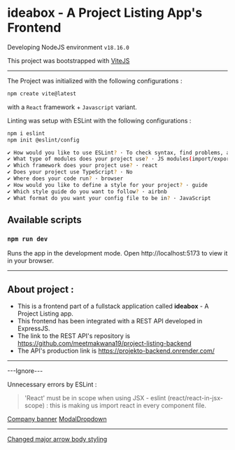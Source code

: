 # ideabox - A Project Listing App's Frontend

Developing NodeJS environment `v18.16.0`

This project was bootstrapped with [ViteJS](https://vitejs.dev/)

---

The Project was initialized with the following configurations : 

```bash
npm create vite@latest
```
with a `React` framework + `Javascript` variant.

Linting was setup with ESLint with the following configurations : 
```bash
npm i eslint 
npm init @eslint/config
```
```bash
✔ How would you like to use ESLint? · To check syntax, find problems, and enforce code style
✔ What type of modules does your project use? · JS modules(import/export)
✔ Which framework does your project use? · react
✔ Does your project use TypeScript? · No 
✔ Where does your code run? · browser
✔ How would you like to define a style for your project? · guide
✔ Which style guide do you want to follow? · airbnb
✔ What format do you want your config file to be in? · JavaScript
```

## Available scripts 

### `npm run dev`

Runs the app in the development mode.
Open http://localhost:5173 to view it in your browser.


---

## About project : 


- This is a frontend part of a fullstack application called **ideabox** - A Project Listing app. 
- This frontend has been integrated with a REST API developed in ExpressJS.
- The link to the REST API's repository is https://github.com/meetmakwana19/project-listing-backend
- The API's production link is https://projekto-backend.onrender.com/


---

---Ignore---

Unnecessary errors by ESLint :

> 'React' must be in scope when using JSX - eslint (react/react-in-jsx-scope) : this is making us import react in every component file.

[Company banner](src/components/image/CompanyBanner.jsx)
[ModalDropdown](src/components/modals/ModalDropdown.jsx)

---

[Changed major arrow body styling](src/components/navbar/NavMenu.jsx)
